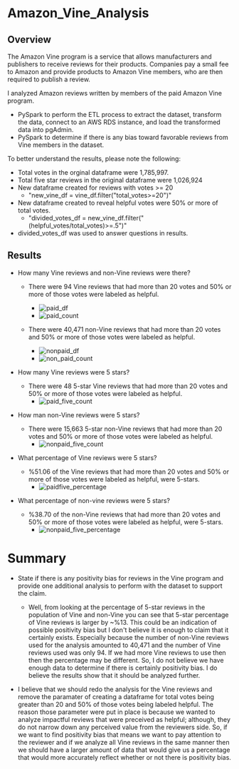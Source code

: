 # Amazon_Vine_Analysis

## Overview
The Amazon Vine program is a service that allows manufacturers and publishers to receive reviews for their products. Companies pay a small fee to Amazon and provide products to Amazon Vine members, who are then required to publish a review.

I analyzed Amazon reviews written by members of the paid Amazon Vine program. 
  - PySpark to perform the ETL process to extract the dataset, transform the data, connect to an AWS RDS instance, and load the transformed data into pgAdmin.
  - PySpark to determine if there is any bias toward favorable reviews from Vine members in the dataset.

To better understand the results, please note the following:
  - Total votes in the orginal dataframe were 1,785,997. 
  - Total five star reviews in the original dataframe were 1,026,924
  - New dataframe created for reviews with votes >= 20 
    - "new_vine_df = vine_df.filter("total_votes>=20")"
  - New dataframe created to reveal helpful votes were 50% or more of total votes.
    - "divided_votes_df = new_vine_df.filter("(helpful_votes/total_votes)>=.5")"
  - divided_votes_df was used to answer questions in results.

## Results
- How many Vine reviews and non-Vine reviews were there?
  - There were 94 Vine reviews that had more than 20 votes and 50% or more of those votes were labeled as helpful.
    - ![paid_df](https://user-images.githubusercontent.com/78178900/124157430-5ef7a100-da5e-11eb-930f-ee6778bc642c.png)
    - ![paid_count](https://user-images.githubusercontent.com/78178900/124157505-759df800-da5e-11eb-9d6e-dfd025670acc.png)
  
  - There were 40,471 non-Vine reviews that had more than 20 votes and 50% or more of those votes were labeled as helpful.
    - ![nonpaid_df](https://user-images.githubusercontent.com/78178900/124157618-949c8a00-da5e-11eb-8907-d18b1a863a00.png)
    - ![non_paid_count](https://user-images.githubusercontent.com/78178900/124157727-b39b1c00-da5e-11eb-9120-a52f9e94effb.png)

- How many Vine reviews were 5 stars?
  - There were 48 5-star Vine reviews that had more than 20 votes and 50% or more of those votes were labeled as helpful.
    - ![paid_five_count](https://user-images.githubusercontent.com/78178900/124158226-450a8e00-da5f-11eb-8d31-009f0eb0fb5e.png)


- How man non-Vine reviews were 5 stars?
  - There were 15,663 5-star non-Vine reviews that had more than 20 votes and 50% or more of those votes were labeled as helpful.
    - ![nonpaid_five_count](https://user-images.githubusercontent.com/78178900/124158257-4e93f600-da5f-11eb-9246-edc6f8eb8825.png)


- What percentage of Vine reviews were 5 stars?
  - %51.06 of the Vine reviews that had more than 20 votes and 50% or more of those votes were labeled as helpful, were 5-stars.
    - ![paidfive_percentage](https://user-images.githubusercontent.com/78178900/124158827-05907180-da60-11eb-8c00-04eb3e052513.png)


- What percentage of non-vine reviews were 5 stars?
  - %38.70 of the non-Vine reviews that had more than 20 votes and 50% or more of those votes were labeled as helpful, were 5-stars.
    - ![nonpaid_five_percentage](https://user-images.githubusercontent.com/78178900/124158889-193bd800-da60-11eb-8ef2-86fe55e35f30.png)




# Summary

- State if there is any positivity bias for reviews in the Vine program and provide one additional analysis to perform with the dataset to support the claim.

  - Well, from looking at the percentage of 5-star reviews in the population of Vine and non-Vine you can see that 5-star percentage of Vine reviews is larger by ~%13. This could be an indication of possible positivity bias but I don't believe it is enough to claim that it certainly exists. Especially because the number of non-Vine reviews used for the analysis amounted to 40,471 and the number of Vine reviews used was only 94. If we had more Vine reviews to use then then the percentage may be different. So, I do not believe we have enough data to determine if there is certainly positivity bias. I do believe the results show that it should be analyzed further.

- I believe that we should redo the analysis for the Vine reviews and remove the paramater of creating a dataframe for total votes being greater than 20 and 50% of those votes being labeled helpful. The reason those parameter were put in place is because we wanted to analyze impactful reviews that were preceived as helpful; although, they do not narrow down any perceived value from the reviewers side. So, if we want to find positivity bias that means we want to pay attention to the reviewer and if we analyze all Vine reviews in the same manner then we should have a larger amount of data that would give us a percentage that would more accurately reflect whether or not there is positivity bias.
